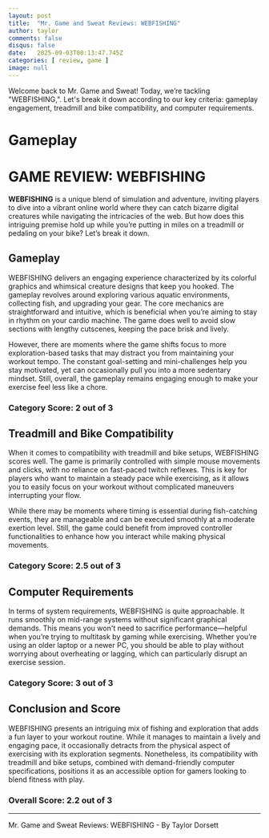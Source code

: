 ```yaml
---
layout: post
title:  "Mr. Game and Sweat Reviews: WEBFISHING"
author: taylor
comments: false
disqus: false
date:   2025-09-03T00:13:47.745Z
categories: [ review, game ]
image: null
---
```


Welcome back to Mr. Game and Sweat! Today, we’re tackling "WEBFISHING,". Let's break it down according to our key criteria: gameplay engagement, treadmill and bike compatibility, and computer requirements.

# Gameplay

# GAME REVIEW: WEBFISHING

**WEBFISHING** is a unique blend of simulation and adventure, inviting players to dive into a vibrant online world where they can catch bizarre digital creatures while navigating the intricacies of the web. But how does this intriguing premise hold up while you’re putting in miles on a treadmill or pedaling on your bike? Let’s break it down.

## Gameplay

WEBFISHING delivers an engaging experience characterized by its colorful graphics and whimsical creature designs that keep you hooked. The gameplay revolves around exploring various aquatic environments, collecting fish, and upgrading your gear. The core mechanics are straightforward and intuitive, which is beneficial when you’re aiming to stay in rhythm on your cardio machine. The game does well to avoid slow sections with lengthy cutscenes, keeping the pace brisk and lively.

However, there are moments where the game shifts focus to more exploration-based tasks that may distract you from maintaining your workout tempo. The constant goal-setting and mini-challenges help you stay motivated, yet can occasionally pull you into a more sedentary mindset. Still, overall, the gameplay remains engaging enough to make your exercise feel less like a chore.

### Category Score: 2 out of 3

## Treadmill and Bike Compatibility

When it comes to compatibility with treadmill and bike setups, WEBFISHING scores well. The game is primarily controlled with simple mouse movements and clicks, with no reliance on fast-paced twitch reflexes. This is key for players who want to maintain a steady pace while exercising, as it allows you to easily focus on your workout without complicated maneuvers interrupting your flow. 

While there may be moments where timing is essential during fish-catching events, they are manageable and can be executed smoothly at a moderate exertion level. Still, the game could benefit from improved controller functionalities to enhance how you interact while making physical movements.

### Category Score: 2.5 out of 3

## Computer Requirements

In terms of system requirements, WEBFISHING is quite approachable. It runs smoothly on mid-range systems without significant graphical demands. This means you won't need to sacrifice performance—helpful when you’re trying to multitask by gaming while exercising. Whether you’re using an older laptop or a newer PC, you should be able to play without worrying about overheating or lagging, which can particularly disrupt an exercise session.

### Category Score: 3 out of 3

## Conclusion and Score

WEBFISHING presents an intriguing mix of fishing and exploration that adds a fun layer to your workout routine. While it manages to maintain a lively and engaging pace, it occasionally detracts from the physical aspect of exercising with its exploration segments. Nonetheless, its compatibility with treadmill and bike setups, combined with demand-friendly computer specifications, positions it as an accessible option for gamers looking to blend fitness with play.

### Overall Score: 2.2 out of 3

---

Mr. Game and Sweat Reviews: WEBFISHING - By Taylor Dorsett
